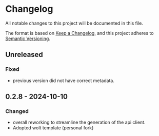 # Changelog
All notable changes to this project will be documented in this file.

The format is based on [Keep a Changelog](https://keepachangelog.com/en/1.0.0/), and this project adheres to [Semantic Versioning](https://semver.org/spec/v2.0.0.html).

## Unreleased

### Fixed
- previous version did not have correct metadata.

## 0.2.8 - 2024-10-10
### Changed
- overall reworking to streamline the generation of the api client.
- Adopted wolt template (personal fork)
